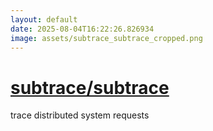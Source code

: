 ```yaml
---
layout: default
date: 2025-08-04T16:22:26.826934
image: assets/subtrace_subtrace_cropped.png
---
```


# [subtrace/subtrace](https://github.com/subtrace/subtrace)

trace distributed system requests
